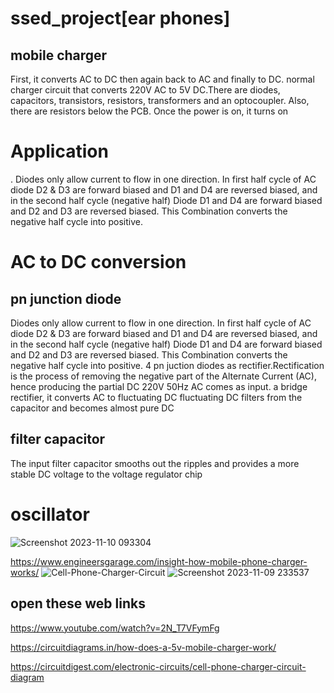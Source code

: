 # ssed_project[ear phones]
## mobile charger
First, it converts AC to DC then again back to AC and finally to DC.
normal charger circuit that converts 220V AC to 5V DC.There are diodes, capacitors, transistors, resistors, transformers and an optocoupler. Also, there are resistors below the PCB. Once the power is on, it turns on
# Application
.
Diodes only allow current to flow in one direction. In first half cycle of AC diode D2 & D3 are forward biased and D1 and D4 are reversed biased, and in the second half cycle (negative half) Diode D1 and D4 are forward biased and D2 and D3 are reversed biased. This Combination converts the negative half cycle into positive.
# AC to DC conversion 
## pn junction diode
Diodes only allow current to flow in one direction. In first half cycle of AC diode D2 & D3 are forward biased and D1 and D4 are reversed biased, and in the second half cycle (negative half) Diode D1 and D4 are forward biased and D2 and D3 are reversed biased. This Combination converts the negative half cycle into positive.
 4 pn juction diodes as rectifier.Rectification is the process of removing the negative part of the Alternate Current (AC), hence producing the partial DC
 220V 50Hz AC comes as input. a bridge rectifier, it converts AC to fluctuating DC
  fluctuating DC filters from the capacitor and becomes almost pure DC
## filter capacitor
   The input filter capacitor smooths out the ripples and
   provides a more stable DC voltage to the voltage regulator chip

# oscillator
![Screenshot 2023-11-10 093304](https://github.com/Ravikrishnan05/ssed_project/assets/134152503/d3f803d3-7eed-4856-9030-2f7f8fa3e777)


https://www.engineersgarage.com/insight-how-mobile-phone-charger-works/
![Cell-Phone-Charger-Circuit](https://github.com/Ravikrishnan05/ssed_project/assets/134152503/004248e6-e837-43d3-8667-35df0ef15f38)
![Screenshot 2023-11-09 233537](https://github.com/Ravikrishnan05/ssed_project/assets/134152503/91bcabb2-41e3-42ea-9e2c-6c1d3394d3d3)
## open these web links 
https://www.youtube.com/watch?v=2N_T7VFymFg

https://circuitdiagrams.in/how-does-a-5v-mobile-charger-work/

https://circuitdigest.com/electronic-circuits/cell-phone-charger-circuit-diagram

